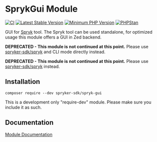 # SprykGui Module
[![CI](https://github.com/spryker-sdk/spryk-gui/workflows/CI/badge.svg?branch=master)](https://github.com/spryker-sdk/spryk-gui/actions?query=workflow%3ACI+branch%3Amaster)
[![Latest Stable Version](https://poser.pugx.org/spryker-sdk/spryk-gui/v/stable.svg)](https://packagist.org/packages/spryker-sdk/spryk-gui)
[![Minimum PHP Version](http://img.shields.io/badge/php-%3E%3D%207.4-8892BF.svg)](https://php.net/)
[![PHPStan](https://img.shields.io/badge/PHPStan-enabled-brightgreen.svg?style=flat)](https://github.com/phpstan/phpstan)

GUI for [Spryk](https://github.com/spryker-sdk/spryk/) tool.
The Spryk tool can be used standalone, for optimized usage this module offers a GUI in Zed backend.

**DEPRECATED - This module is not continued at this point.**
Please use [spryker-sdk/spryk](https://github.com/spryker-sdk/spryk) and CLI mode directly instead.

**DEPRECATED - This module is not continued at this point.**
Please use [spryker-sdk/spryk](https://github.com/spryker-sdk/spryk) instead.

## Installation

```
composer require --dev spryker-sdk/spryk-gui
```

This is a development only "require-dev" module. Please make sure you include it as such.

## Documentation

[Module Documentation](https://academy.spryker.com/developing_with_spryker/module_guide/modules.html)
